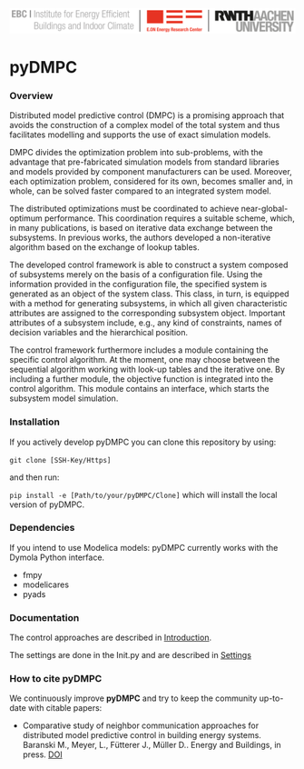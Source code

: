 ![E.ON EBC RWTH Aachen University](./pyDMPC/Resources/Images/EBC_Logo.png)

# pyDMPC

### Overview
Distributed model predictive control (DMPC) is a promising approach that avoids the construction of a complex model of the total system and thus facilitates modelling and supports the use of exact simulation models.

DMPC divides the optimization problem into sub-problems, with the advantage that pre-fabricated simulation models from standard libraries and models provided by component manufacturers can be used. Moreover, each optimization problem, considered for its own, becomes smaller and, in whole, can be solved faster compared to an integrated system model.

The distributed optimizations must be coordinated to achieve near-global-optimum performance. This coordination requires a suitable scheme, which, in many publications, is based on iterative data exchange between the subsystems. In previous works, the authors developed a non-iterative algorithm based on the exchange of lookup tables.

The developed control framework is able to construct a system composed of subsystems merely on the basis of a configuration file. Using the information provided in the configuration file, the specified system is generated as an object of the system class. This class, in turn, is equipped with a method for generating subsystems, in which all given characteristic attributes are assigned to the corresponding subsystem object. Important attributes of a subsystem include, e.g., any kind of constraints, names of decision variables and the hierarchical position.

The control framework furthermore includes a module containing the specific control algorithm. At the moment, one may choose between the sequential algorithm working with look-up tables and the iterative one. By including a further module, the objective function is integrated into the control algorithm. This  module contains an interface, which starts the subsystem model simulation.

### Installation

If you actively develop pyDMPC you can clone this repository by using:

 `git clone [SSH-Key/Https]`

and then run:

 `pip install -e [Path/to/your/pyDMPC/Clone]` which will install the local version of pyDMPC.

### Dependencies

If you intend to use Modelica models: pyDMPC currently works with the Dymola Python interface.
- fmpy
- modelicares
- pyads

### Documentation
The control approaches are described in  [Introduction](Tutorial/Introduction.md).

The settings are done in the Init.py and are described in [Settings](Tutorial/Settings.md)

### How to cite pyDMPC

We continuously improve **pyDMPC** and try to keep the community up-to-date with citable papers:

- Comparative study of neighbor communication approaches for distributed model predictive control in building energy systems.
  Baranski M., Meyer, L., Fütterer J., Müller D..
  Energy and Buildings, in press.
  [DOI](https://doi.org/10.1016/j.energy.2019.06.037)
